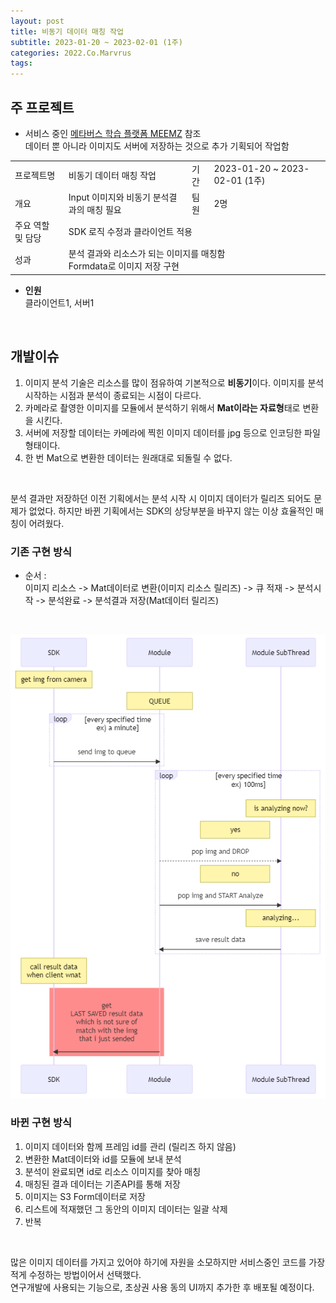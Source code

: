 ```yaml
---
layout: post
title: 비동기 데이터 매칭 작업
subtitle: 2023-01-20 ~ 2023-02-01 (1주)
categories: 2022.Co.Marvrus
tags: 
---
```


## 주 프로젝트
- 서비스 중인 [메타버스 학습 플랫폼 MEEMZ](https://seunghyeon-hong.github.io/co.gnflex/2022/08/02/live-service-client-dev.html) 참조  
  데이터 뿐 아니라 이미지도 서버에 저장하는 것으로 추가 기획되어 작업함
<table>
  <tr>
    <td>프로젝트명</td>
    <td>비동기 데이터 매칭 작업</td>
    <td>기간</td>
    <td>2023-01-20 ~ 2023-02-01 (1주)</td>
  </tr>
  <tr>
    <td>개요</td>
    <td>Input 이미지와 비동기 분석결과의 매칭 필요</td>
    <td>팀원</td>
    <td>2명</td>
  </tr>
  <tr>
    <td>주요 역할 및 담당</td>
    <td colspan="3">SDK 로직 수정과 클라이언트 적용</td>
  </tr>
  <tr>
    <td>성과</td>
    <td colspan="3">분석 결과와 리소스가 되는 이미지를 매칭함<br>
    Formdata로 이미지 저장 구현</td>
  </tr>
</table>

- **인원**  
  클라이언트1, 서버1
<br>

## 개발이슈  
1. 이미지 분석 기술은 리소스를 많이 점유하여 기본적으로 **비동기**이다. 이미지를 분석 시작하는 시점과 분석이 종료되는 시점이 다르다.  
2. 카메라로 촬영한 이미지를 모듈에서 분석하기 위해서 **Mat이라는 자료형**태로 변환을 시킨다.  
3. 서버에 저장할 데이터는 카메라에 찍힌 이미지 데이터를 jpg 등으로 인코딩한 파일형태이다.  
4. 한 번 Mat으로 변환한 데이터는 원래대로 되돌릴 수 없다.
<br>

분석 결과만 저장하던 이전 기획에서는 분석 시작 시 이미지 데이터가 릴리즈 되어도 문제가 없었다. 하지만 바뀐 기획에서는 SDK의 상당부분을 바꾸지 않는 이상 효율적인 매칭이 어려웠다.  

### 기존 구현 방식  
- 순서 :  
이미지 리소스 -> Mat데이터로 변환(이미지 리소스 릴리즈) -> 큐 적재 -> 분석시작 -> 분석완료 -> 분석결과 저장(Mat데이터 릴리즈)
<br>

[![기존 구현 방식](https://raw.githubusercontent.com/SeungHyeon-Hong/SeungHyeon-Hong.github.io/main/assets/img/20230120_async_sturucture1.png)](https://raw.githubusercontent.com/SeungHyeon-Hong/SeungHyeon-Hong.github.io/main/assets/img/20230120_async_sturucture1.png)  
<!-- (https://mermaid.live/edit#pako:eNqNUk1v2zAM_SuETiuQBumwXowhQ4Dk1Bbb6nQnXWiJtjVYkqePZlnR_z7KabOkvewgQHp85HsU-SSU1yQqEelXJqdobbALaKUbMSSjzIguAQJGqNc352hT0Duv80DnAfUvAHVutn0g1NJJ53wi8I8UAKuOEhjbQRu8BYWWAp4Smur7w-ZhU7IG70cgBvcQR1KmNaQhGUufm7Ck3xdszxqXE7vAy-WyqSI5PdVOHrirzAFG_qvU1WJh46kPVZkI6HDY_zGuA-d3X17CA7UJfMuMPXFKc8naqhpZoEgjW1jff_32jux84b6l1tvV_RZWkw6d6x_F5_O5dOrQIT4SBIp5SKAx4bHB0x9WOAynpNLjricHajDEY9o5TNIFUglC13z4eH09u_q0KOfiYHEaUsm6XdVbqFc_Nuv39Yzqgb-IhSHmwOJtwS0mxncm9ZB6Km0WNPXIQ4efOTKZHZN-MS5mghfAotG8ik_SAUjBeZakqPiqqUVWlUK6Z6ZiTr7eOyWqFodIM5FH9vO6um_QjTbJhyNI0_PusPTT7j__BRrHEfs) -->
 

### 바뀐 구현 방식  
1. 이미지 데이터와 함께 프레임 id를 관리 (릴리즈 하지 않음)
2. 변환한 Mat데이터와 id를 모듈에 보내 분석
3. 분석이 완료되면 id로 리소스 이미지를 찾아 매칭
4. 매칭된 결과 데이터는 기존API를 통해 저장
5. 이미지는 S3 Form데이터로 저장
6. 리스트에 적재했던 그 동안의 이미지 데이터는 일괄 삭제
7. 반복
<br>

많은 이미지 데이터를 가지고 있어야 하기에 자원을 소모하지만 서비스중인 코드를 가장 적게 수정하는 방법이어서 선택했다.<br>
연구개발에 사용되는 기능으로, 초상권 사용 동의 UI까지 추가한 후 배포될 예정이다.

<p><br></p>
